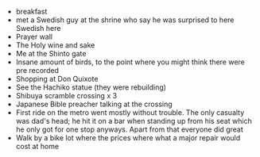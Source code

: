 ---
---

* breakfast
* met a Swedish guy at the shrine who say he was surprised to here Swedish here
* Prayer wall 
* The Holy wine and sake
* Me at the Shinto gate
* Insane amount of birds, to the point where you might think there were pre recorded 
* Shopping at Don Quixote
* See the Hachiko statue (they were rebuilding)
* Shibuya scramble crossing x 3
* Japanese Bible preacher talking at the crossing
* First ride on the metro went mostly without trouble. The only casualty was dad's head; he hit it on a bar when standing up from his seat which he only got for one stop anyways. Apart from that everyone did great
* Walk by a bike lot where the prices where what a major repair would cost at home

